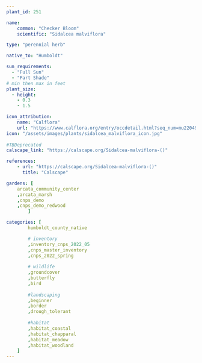 ```yaml
---
plant_id: 251 

name: 
    common: "Checker Bloom"  
    scientific: "Sidalcea malviflora"  

type: "perennial herb"

native_to: "Humboldt"

sun_requirements:
  - "Full Sun"
  - "Part Shade"
# min then max in feet
plant_size:
  - height: 
    - 0.3 
    - 1.5

icon_attribution: 
    name: "Calflora"
    url: "https://www.calflora.org/entry/occdetail.html?seq_num=mu22049"
icon: "/assets/images/plants/sidalcea_malviflora_icon.jpg"
 
#TBDeprecated
calscape_link: "https://calscape.org/Sidalcea-malviflora-()"

references:
    - url: "https://calscape.org/Sidalcea-malviflora-()" 
      title: "Calscape"

gardens: [
    arcata_community_center
    ,arcata_marsh
    ,cnps_demo
    ,cnps_demo_redwood
        ]

categories: [
        humboldt_county_native

        # inventory
        ,inventory_cnps_2022_05
        ,cnps_master_inventory
        ,cnps_2022_spring
        
        # wildlife
        ,groundcover
        ,butterfly
        ,bird
        
        #landscaping
        ,beginner
        ,border 
        ,drough_tolerant
    
        #habitat
        ,habitat_coastal
        ,habitat_chapparal
        ,habitat_meadow
        ,habitat_woodland
    ]
---
```








